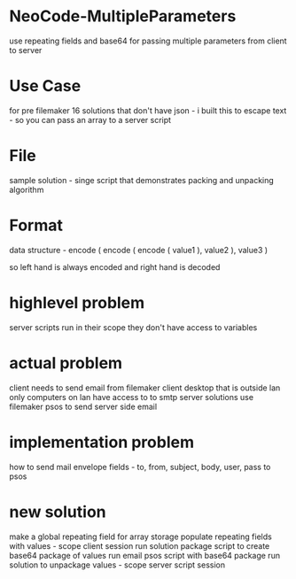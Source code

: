 # NeoCode-MultipleParameters
use repeating fields and base64 for passing multiple parameters from client to server

# Use Case
for pre filemaker 16 solutions that don't have json - i built this to escape text - so you can pass an array to a server script

# File
sample solution - singe script that demonstrates packing and unpacking algorithm

# Format
data structure - encode ( encode ( encode ( value1 ), value2 ), value3 )

so left hand is always encoded and right hand is decoded

# highlevel problem

server scripts run in their scope
they don't have access to variables

# actual problem

client needs to send email from filemaker client desktop that is outside lan
only computers on lan have access to to smtp server
solutions use filemaker psos to send server side email

# implementation problem

how to send mail envelope fields - to, from, subject, body, user, pass to psos

# new solution

make a global repeating field for array storage
populate repeating fields with values - scope client session
run solution package script to create base64 package of values
run email psos script with base64 package
run solution to unpackage values - scope server script session
